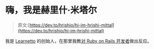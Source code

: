 # 嗨，我是赫里什·米塔尔

> 原文:[https://dev.to/hrishio/hi-im-hrishi-mittal](https://dev.to/hrishio/hi-im-hrishi-mittal)

我是 [Learnetto](https://learnetto/com) 的创始人，在那里我教[对 Ruby on Rails 开发者](https://learnetto.com/users/hrishio/courses/the-complete-react-on-rails-5-course)做出反应。